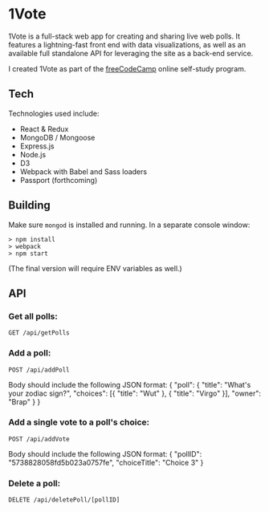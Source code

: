 # 1Vote

1Vote is a full-stack web app for creating and sharing live web polls. It features a lightning-fast front end with data visualizations, as well as an available full standalone API for leveraging the site as a back-end service.

I created 1Vote as part of the [freeCodeCamp][fcc] online self-study program.

## Tech

Technologies used include:

  - React & Redux
  - MongoDB / Mongoose
  - Express.js
  - Node.js
  - D3
  - Webpack with Babel and Sass loaders
  - Passport (forthcoming)

## Building

Make sure `mongod` is installed and running. In a separate console window:
```
> npm install
> webpack
> npm start
```
(The final version will require ENV variables as well.)

## API
### Get all polls:
```
GET /api/getPolls
```

### Add a poll:
```
POST /api/addPoll
```
Body should include the following JSON format:
{
    "poll":
    {
        "title": "What's your zodiac sign?",
        "choices": [{
            "title": "Wut"
        }, {
            "title": "Virgo"
        }],
        "owner": "Brap"
    }
}

### Add a single vote to a poll's choice:
```
POST /api/addVote
```
Body should include the following JSON format:
{
        "pollID": "5738828058fd5b023a0757fe",
        "choiceTitle": "Choice 3"
}
### Delete a poll:
```
DELETE /api/deletePoll/[pollID]
```


[//]: # (These are reference links used in the body of this note and get stripped out when the markdown processor does its job. There is no need to format nicely because it shouldn't be seen. Thanks SO - http://stackoverflow.com/questions/4823468/store-comments-in-markdown-syntax)


   [fcc]: <http://freecodecamp.com>
